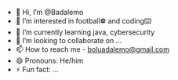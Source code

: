 - 👋 Hi, I’m @Badalemo
- 👀 I’m interested in football⚽ and coding⌨️
- 🌱 I’m currently learning java, cybersecurity
- 💞️ I’m looking to collaborate on ...
- 📫 How to reach me - boluadalemo@gmail.com
- 😄 Pronouns: He/him
- ⚡ Fun fact: ...

<!---
Badalemo/Badalemo is a ✨ special ✨ repository because its `README.md` (this file) appears on your GitHub profile.
You can click the Preview link to take a look at your changes.
--->
